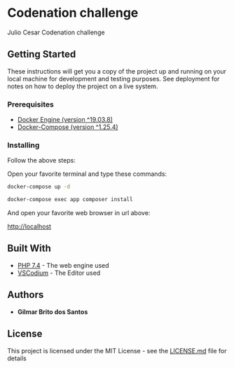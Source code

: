 # Codenation challenge

Julio Cesar Codenation challenge

## Getting Started

These instructions will get you a copy of the project up and running on your local machine for development and testing purposes. See deployment for notes on how to deploy the project on a live system.

### Prerequisites

* [Docker Engine (version ^19.03.8)](https://docs.docker.com/install/)
* [Docker-Compose (version ^1.25.4)](https://docs.docker.com/install/)

### Installing

Follow the above steps:

Open your favorite terminal and type these commands:

```bash
docker-compose up -d
```

```bash
docker-compose exec app composer install
```

And open your favorite web browser in url above:


[http://localhost](http://localhost)


## Built With

* [PHP 7.4](https://www.php.net/) - The web engine used
* [VSCodium](https://vscodium.com/) - The Editor used

## Authors

* **Gilmar Brito dos Santos**

## License

This project is licensed under the MIT License - see the [LICENSE.md](LICENSE.md) file for details
